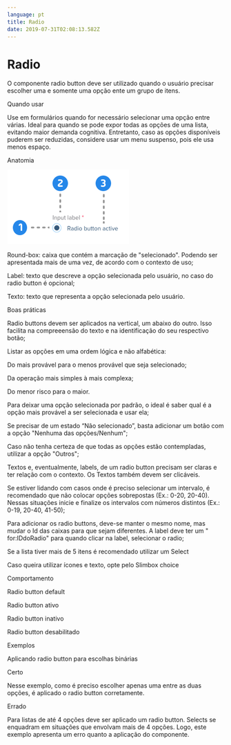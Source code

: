 ```yaml
---
language: pt
title: Radio
date: 2019-07-31T02:08:13.582Z
---
```

# Radio

O componente radio button deve ser utilizado quando o usuário precisar escolher uma e somente uma opção ente um grupo de itens.

Quando usar 

Use em formulários quando for necessário selecionar uma opção entre várias. Ideal para quando se pode expor todas as opções de uma lista, evitando maior demanda cognitiva. Entretanto, caso as opções disponíveis puderem ser reduzidas, considere usar um menu suspenso, pois ele usa menos espaço.

Anatomia

![Anatomia Radio](/media/radio-anatomy.png "Anatomia Radio")

Round-box:   caixa que contém a marcação de "selecionado". Podendo ser apresentada mais de uma vez, de acordo com o contexto de uso;

Label: texto que descreve a opção selecionada pelo usuário, no caso do radio button é opcional;

Texto: texto que representa a opção selecionada pelo usuário.

Boas práticas

Radio buttons devem ser aplicados na vertical, um abaixo do outro. Isso facilita na compreeensão do texto e na identificação do seu respectivo botão;

Listar as opções em uma ordem lógica e não alfabética:

Do mais provável para o menos provável que seja selecionado;

Da operação mais simples à mais complexa;

Do menor risco para o maior. 

Para deixar uma opção selecionada por padrão, o ideal é saber qual é a opção mais provável a ser selecionada e usar ela;

 Se precisar de um estado “Não selecionado”, basta adicionar um botão com a opção "Nenhuma das opções/Nenhum";

Caso não tenha certeza de que todas as opções estão contempladas, utilizar a opção "Outros";

Textos e, eventualmente, labels, de um radio button precisam ser claras e ter relação com o contexto. Os Textos também devem ser clicáveis. 

Se estiver lidando com casos onde é preciso selecionar um intervalo, é recomendado que não colocar opções sobrepostas (Ex.: 0-20, 20-40). Nessas situações inicie e finalize os intervalos com números distintos (Ex.: 0-19, 20-40, 41-50); 

Para adicionar os radio buttons, deve-se manter o mesmo nome, mas mudar o Id das caixas para que sejam diferentes. A label deve ter um " for:IDdoRadio" para quando clicar na label, selecionar o radio;

Se a lista tiver mais de 5 itens é recomendado utilizar um Select

Caso queira utilizar ícones e texto, opte pelo Slimbox choice

Comportamento

Radio button default

Radio button ativo

Radio button inativo

Radio button desabilitado

Exemplos

Aplicando radio button para escolhas binárias

Certo

Nesse exemplo, como é preciso escolher apenas uma entre as duas opções, é aplicado o radio button corretamente.

Errado

Para listas de até 4 opções deve ser aplicado um radio button. Selects se enquadram em situações que envolvam mais de 4 opções. Logo, este exemplo apresenta um erro quanto a aplicação do componente.
